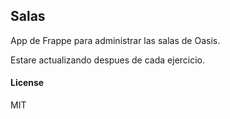## Salas

App de Frappe para administrar las salas de Oasis.

Estare actualizando despues de cada ejercicio.


#### License

MIT
